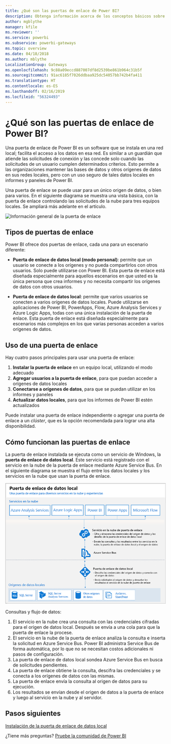 ```yaml
---
title: ¿Qué son las puertas de enlace de Power BI?
description: Obtenga información acerca de los conceptos básicos sobre las puertas de enlace de datos para Power BI.
author: mgblythe
manager: kfile
ms.reviewer: ''
ms.service: powerbi
ms.subservice: powerbi-gateways
ms.topic: overview
ms.date: 04/18/2018
ms.author: mblythe
LocalizationGroup: Gateways
ms.openlocfilehash: 9c88a09eccd887007df8d2539be861b964c31b5f
ms.sourcegitcommit: 91ac6185f7026ddbaa925dc54057bb742b4fa411
ms.translationtype: HT
ms.contentlocale: es-ES
ms.lasthandoff: 02/16/2019
ms.locfileid: "56324493"
---
```

# <a name="what-are-power-bi-gateways"></a>¿Qué son las puertas de enlace de Power BI?

Una puerta de enlace de Power BI es un software que se instala en una red local; facilita el acceso a los datos en esa red. Es similar a un guardián que atiende las solicitudes de conexión y las concede solo cuando las solicitudes de un usuario cumplen determinados criterios. Esto permite a las organizaciones mantener las bases de datos y otros orígenes de datos en sus redes locales, pero con un uso seguro de tales datos locales en informes y paneles de Power BI.

Una puerta de enlace se puede usar para un único origen de datos, o bien para varios. En el siguiente diagrama se muestra una vista básica, con la puerta de enlace controlando las solicitudes de la nube para tres equipos locales. Se ampliará más adelante en el artículo.

![Información general de la puerta de enlace](media/service-gateway-getting-started/gateway-overview.png)

## <a name="types-of-gateways"></a>Tipos de puertas de enlace

Power BI ofrece dos puertas de enlace, cada una para un escenario diferente:

* **Puerta de enlace de datos local (modo personal)**: permite que un usuario se conecte a los orígenes y no pueda compartirlos con otros usuarios. Solo puede utilizarse con Power BI. Esta puerta de enlace está diseñada especialmente para aquellos escenarios en que usted es la única persona que crea informes y no necesita compartir los orígenes de datos con otros usuarios.

* **Puerta de enlace de datos local**: permite que varios usuarios se conecten a varios orígenes de datos locales. Puede utilizarse en aplicaciones de Power BI, PowerApps, Flow, Azure Analysis Services y Azure Logic Apps, todas con una única instalación de la puerta de enlace. Esta puerta de enlace está diseñada especialmente para escenarios más complejos en los que varias personas acceden a varios orígenes de datos. 

## <a name="using-a-gateway"></a>Uso de una puerta de enlace

Hay cuatro pasos principales para usar una puerta de enlace:

1. **Instalar la puerta de enlace** en un equipo local, utilizando el modo adecuado
2. **Agregar usuarios a la puerta de enlace**, para que puedan acceder a orígenes de datos locales
3. **Conectarse a orígenes de datos**, para que se puedan utilizar en los informes y paneles
4. **Actualizar datos locales**, para que los informes de Power BI estén actualizados

Puede instalar una puerta de enlace independiente o agregar una puerta de enlace a un *clúster*, que es la opción recomendada para lograr una alta disponibilidad.

## <a name="how-gateways-work"></a>Cómo funcionan las puertas de enlace

La puerta de enlace instalada se ejecuta como un servicio de Windows, la **puerta de enlace de datos local**. Este servicio está registrado con el servicio en la nube de la puerta de enlace mediante Azure Service Bus. En el siguiente diagrama se muestra el flujo entre los datos locales y los servicios en la nube que usan la puerta de enlace.

![Diagrama con el flujo de datos de la puerta de enlace](media/service-gateway-getting-started/gateway-how-it-works.png)

Consultas y flujo de datos:

1. El servicio en la nube crea una consulta con las credenciales cifradas para el origen de datos local. Después se envía a una cola para que la puerta de enlace la procese.
2. El servicio en la nube de la puerta de enlace analiza la consulta e inserta la solicitud en Azure Service Bus. Power BI administra Service Bus de forma automática, por lo que no se necesitan costos adicionales ni pasos de configuración.
3. La puerta de enlace de datos local sondea Azure Service Bus en busca de solicitudes pendientes.
4. La puerta de enlace obtiene la consulta, descifra las credenciales y se conecta a los orígenes de datos con las mismas.
5. La puerta de enlace envía la consulta al origen de datos para su ejecución.
6. Los resultados se envían desde el origen de datos a la puerta de enlace y luego al servicio en la nube y al servidor.

## <a name="next-steps"></a>Pasos siguientes
[Instalación de la puerta de enlace de datos local](service-gateway-install.md)

¿Tiene más preguntas? [Pruebe la comunidad de Power BI](http://community.powerbi.com/)

